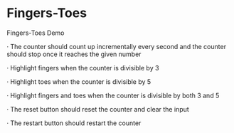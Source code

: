 # Fingers-Toes
Fingers-Toes Demo

·         The counter should count up incrementally every second and the counter should stop once it reaches the given number

·         Highlight fingers when the counter is divisible by 3

·         Highlight toes when the counter is divisible by 5

·         Highlight fingers and toes when the counter is divisible by both 3 and 5

·         The reset button should reset the counter and clear the input

·         The restart button should restart the counter

